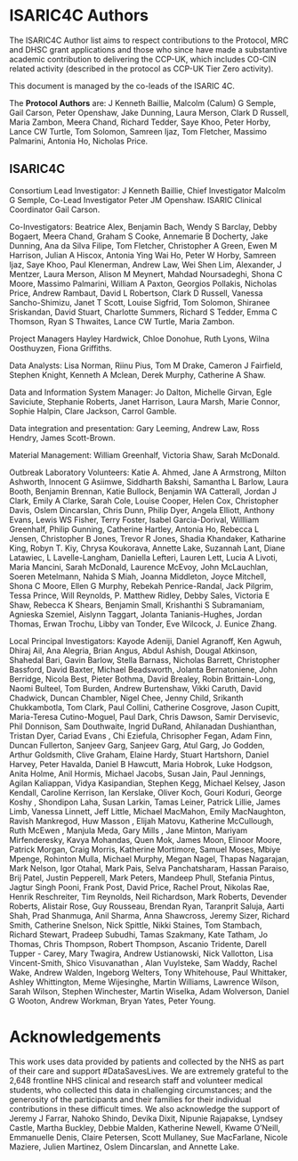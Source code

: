 ISARIC4C Authors
===========================

The ISARIC4C Author list aims to respect contributions to the
Protocol, MRC and DHSC grant applications and those who since have made
a substantive academic contribution to delivering the CCP-UK, which
includes CO-CIN related activity (described in the protocol as CCP-UK
Tier Zero activity).

This document is managed by the co-leads of the ISARIC 4C.

The **Protocol Authors** are: J Kenneth Baillie, Malcolm (Calum) G Semple,
Gail Carson, Peter Openshaw, Jake Dunning, Laura Merson, Clark D
Russell, Maria Zambon, Meera Chand, Richard Tedder, Saye Khoo, Peter
Horby, Lance CW Turtle, Tom Solomon, Samreen Ijaz, Tom Fletcher, Massimo
Palmarini, Antonia Ho, Nicholas Price.

ISARIC4C
--------

Consortium Lead Investigator: J Kenneth Baillie, Chief Investigator Malcolm G Semple,
Co-Lead Investigator Peter JM Openshaw. ISARIC Clinical Coordinator Gail Carson. 

Co-Investigators: Beatrice Alex, Benjamin Bach, Wendy S Barclay, Debby Bogaert, Meera 
Chand, Graham S Cooke, Annemarie B Docherty, Jake Dunning, Ana da Silva Filipe, Tom 
Fletcher, Christopher A Green, Ewen M Harrison, Julian A Hiscox, Antonia Ying Wai Ho, 
Peter W Horby, Samreen Ijaz, Saye Khoo, Paul Klenerman, Andrew Law, Wei Shen Lim, 
Alexander, J Mentzer, Laura Merson, Alison M Meynert, Mahdad Noursadeghi, Shona C Moore, 
Massimo Palmarini, William A Paxton, Georgios Pollakis, Nicholas Price, Andrew Rambaut,
David L Robertson, Clark D Russell, Vanessa Sancho-Shimizu, Janet T Scott, Louise Sigfrid,
Tom Solomon, Shiranee Sriskandan, David Stuart, Charlotte Summers, Richard S Tedder,
Emma C Thomson, Ryan S Thwaites, Lance CW Turtle, Maria Zambon. 

Project Managers Hayley Hardwick, Chloe Donohue, Ruth Lyons, Wilna Oosthuyzen, Fiona Griffiths. 

Data Analysts: Lisa Norman, Riinu Pius, Tom M Drake, Cameron J Fairfield, Stephen Knight, 
Kenneth A Mclean, Derek Murphy, Catherine A Shaw. 

Data and Information System Manager: Jo Dalton, Michelle Girvan, Egle Saviciute, Stephanie
Roberts, Janet Harrison, Laura Marsh, Marie Connor, Sophie Halpin, Clare Jackson, Carrol Gamble.

Data integration and presentation: Gary Leeming, Andrew Law, Ross Hendry, James Scott-Brown.

Material Management: William Greenhalf, Victoria Shaw, Sarah McDonald.

Outbreak Laboratory Volunteers: Katie A. Ahmed, Jane A Armstrong, Milton Ashworth, Innocent 
G Asiimwe, Siddharth Bakshi, Samantha L Barlow, Laura Booth, Benjamin Brennan, Katie Bullock,
Benjamin WA Catterall, Jordan J Clark, Emily A Clarke, Sarah Cole, Louise Cooper, Helen Cox,
Christopher Davis, Oslem Dincarslan, Chris Dunn, Philip Dyer, Angela Elliott, Anthony Evans,
Lewis WS Fisher, Terry Foster, Isabel Garcia-Dorival, Willliam Greenhalf, Philip Gunning,
Catherine Hartley, Antonia Ho, Rebecca L Jensen, Christopher B Jones, Trevor R Jones,
Shadia Khandaker, Katharine King, Robyn T. Kiy, Chrysa Koukorava, Annette Lake, Suzannah Lant,
Diane Latawiec, L Lavelle-Langham, Daniella Lefteri, Lauren Lett, Lucia A Livoti, Maria Mancini,
Sarah McDonald, Laurence McEvoy, John McLauchlan, Soeren Metelmann, Nahida S Miah, Joanna
Middleton, Joyce Mitchell, Shona C Moore, Ellen G Murphy, Rebekah Penrice-Randal, Jack Pilgrim,
Tessa Prince, Will Reynolds, P. Matthew Ridley, Debby Sales, Victoria E Shaw, Rebecca K Shears,
Benjamin Small, Krishanthi S Subramaniam, Agnieska Szemiel, Aislynn Taggart, Jolanta Tanianis-Hughes,
Jordan Thomas, Erwan Trochu, Libby van Tonder, Eve Wilcock, J. Eunice Zhang.

Local Principal Investigators: Kayode Adeniji, Daniel Agranoff, Ken Agwuh, Dhiraj Ail, 
Ana Alegria, Brian Angus, Abdul Ashish, Dougal Atkinson, Shahedal Bari, Gavin Barlow, 
Stella Barnass, Nicholas Barrett, Christopher Bassford, David Baxter, Michael Beadsworth, 
Jolanta Bernatoniene, John Berridge, Nicola Best, Pieter Bothma, David Brealey, Robin 
Brittain-Long, Naomi Bulteel, Tom Burden, Andrew Burtenshaw, Vikki Caruth, David Chadwick,
Duncan Chambler, Nigel Chee, Jenny Child, Srikanth Chukkambotla, Tom Clark, Paul Collini,
Catherine Cosgrove, Jason Cupitt, Maria-Teresa Cutino-Moguel, Paul Dark, Chris Dawson, 
Samir Dervisevic, Phil Donnison, Sam Douthwaite, Ingrid DuRand, Ahilanadan Dushianthan,
Tristan Dyer, Cariad Evans , Chi Eziefula, Chrisopher Fegan, Adam Finn, Duncan Fullerton,
Sanjeev Garg, Sanjeev Garg, Atul Garg, Jo Godden, Arthur Goldsmith, Clive Graham, Elaine Hardy,
Stuart Hartshorn, Daniel Harvey, Peter Havalda, Daniel B Hawcutt, Maria Hobrok, Luke Hodgson,
Anita Holme, Anil Hormis, Michael Jacobs, Susan Jain, Paul Jennings, Agilan Kaliappan, 
Vidya Kasipandian, Stephen Kegg, Michael Kelsey, Jason Kendall, Caroline Kerrison, Ian
Kerslake, Oliver Koch, Gouri Koduri, George Koshy , Shondipon Laha, Susan Larkin, Tamas Leiner,
Patrick Lillie, James Limb, Vanessa Linnett, Jeff Little, Michael MacMahon, Emily MacNaughton,
Ravish Mankregod, Huw Masson , Elijah Matovu, Katherine McCullough, Ruth McEwen , Manjula Meda,
Gary Mills , Jane Minton, Mariyam Mirfenderesky, Kavya Mohandas, Quen Mok, James Moon, Elinoor 
Moore, Patrick Morgan, Craig Morris, Katherine Mortimore, Samuel Moses, Mbiye Mpenge, Rohinton 
Mulla, Michael Murphy, Megan Nagel, Thapas Nagarajan, Mark Nelson, Igor Otahal, Mark Pais, 
Selva Panchatsharam, Hassan Paraiso, Brij Patel, Justin Pepperell, Mark Peters, Mandeep Phull, 
Stefania Pintus, Jagtur Singh Pooni, Frank Post, David Price, Rachel Prout, Nikolas Rae, 
Henrik Reschreiter, Tim Reynolds, Neil Richardson, Mark Roberts, Devender Roberts, Alistair Rose, 
Guy Rousseau, Brendan Ryan, Taranprit Saluja, Aarti Shah, Prad Shanmuga, Anil Sharma, Anna 
Shawcross, Jeremy Sizer, Richard Smith, Catherine Snelson, Nick Spittle, Nikki Staines, Tom 
Stambach, Richard Stewart, Pradeep Subudhi, Tamas Szakmany, Kate Tatham, Jo Thomas, Chris Thompson,
Robert Thompson, Ascanio Tridente, Darell Tupper - Carey, Mary Twagira, Andrew Ustianowski, 
Nick Vallotton, Lisa Vincent-Smith, Shico Visuvanathan , Alan Vuylsteke, Sam Waddy, Rachel Wake,
Andrew Walden, Ingeborg Welters, Tony Whitehouse, Paul Whittaker, Ashley Whittington, 
Meme Wijesinghe, Martin Williams, Lawrence Wilson, Sarah Wilson, Stephen Winchester, 
Martin Wiselka, Adam Wolverson, Daniel G Wooton, Andrew Workman, Bryan Yates, Peter Young.


Acknowledgements 
=================

This work uses data provided by patients and collected by the NHS as part 
of their care and support #DataSavesLives. We are extremely grateful to the 
2,648 frontline NHS clinical and research staff and volunteer medical 
students, who collected this data in challenging circumstances; and the 
generosity of the participants and their families for their individual 
contributions in these difficult times. We also acknowledge the support of 
Jeremy J Farrar, Nahoko Shindo, Devika Dixit, Nipunie Rajapakse, Lyndsey Castle, 
Martha Buckley, Debbie Malden, Katherine Newell, Kwame O’Neill, Emmanuelle Denis, 
Claire Petersen, Scott Mullaney, Sue MacFarlane, Nicole Maziere, Julien Martinez, 
Oslem Dincarslan, and Annette Lake.
